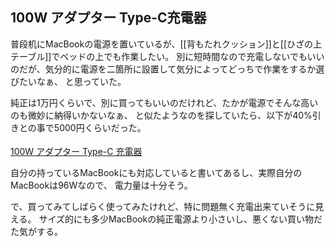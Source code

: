 ## 100W アダプター Type-C充電器

普段机にMacBookの電源を置いているが、[[背もたれクッション]]と[[ひざの上テーブル]]でベッドの上でも作業したい。
別に短時間なので充電しないでもいいのだが、気分的に電源を二箇所に設置して気分によってどっちで作業をするか選びたいなぁ、
と思っていた。

純正は1万円くらいで、別に買ってもいいのだけれど、たかが電源でそんな高いのも微妙に納得いかないなぁ、
と似たようなのを探していたら、以下が40%引きとの事で5000円くらいだった。

<a href="https://hb.afl.rakuten.co.jp/ichiba/2b2b361a.66bca1af.2b2b361b.f61ac292/?pc=https%3A%2F%2Fitem.rakuten.co.jp%2Faskrtech%2F100w%2F&link_type=pict&ut=eyJwYWdlIjoiaXRlbSIsInR5cGUiOiJwaWN0Iiwic2l6ZSI6IjI0MHgyNDAiLCJuYW0iOjEsIm5hbXAiOiJyaWdodCIsImNvbSI6MSwiY29tcCI6ImRvd24iLCJwcmljZSI6MSwiYm9yIjoxLCJjb2wiOjEsImJidG4iOjEsInByb2QiOjAsImFtcCI6ZmFsc2V9" target="_blank" rel="nofollow sponsored noopener" style="word-wrap:break-word;"  ><img src="https://hbb.afl.rakuten.co.jp/hgb/2b2b361a.66bca1af.2b2b361b.f61ac292/?me_id=1367931&item_id=10000385&pc=https%3A%2F%2Fthumbnail.image.rakuten.co.jp%2F%400_mall%2Faskrtech%2Fcabinet%2F09365773%2F09370950%2F100w.jpg%3F_ex%3D240x240&s=240x240&t=pict" border="0" style="margin:2px" alt="" title=""><br>
100W アダプター Type-C 充電器</a><br>

自分の持っているMacBookにも対応していると書いてあるし、実際自分のMacBookは96Wなので、
電力量は十分そう。

で、買ってみてしばらく使ってみたけれど、特に問題無く充電出来ていそうに見える。
サイズ的にも多少MacBookの純正電源より小さいし、悪くない買い物だた気がする。